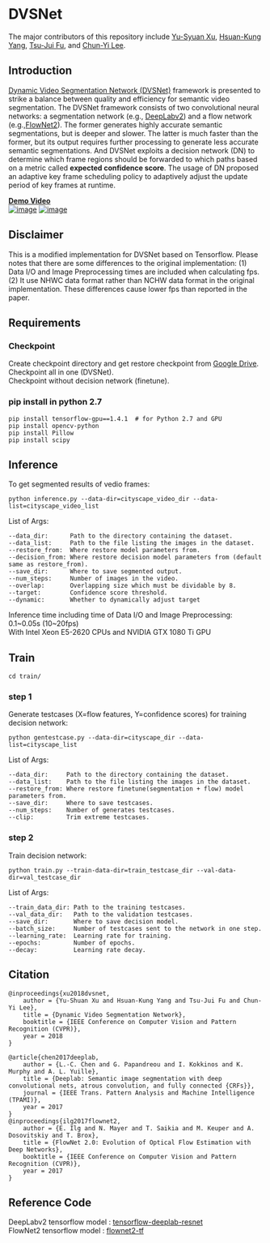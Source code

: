 # DVSNet
The major contributors of this repository include [Yu-Syuan Xu](https://github.com/SUSean), [Hsuan-Kung Yang](https://github.com/hellochick), [Tsu-Jui Fu](https://github.com/yesray0216), and [Chun-Yi Lee](https://github.com/CYMaxwellLee).
## Introduction
[Dynamic Video Segmentation Network (DVSNet)](https://arxiv.org/abs/1804.00931) framework is presented to strike a balance between quality and efficiency for semantic video segmentation.
The DVSNet framework consists of two convolutional neural networks: a segmentation network (e.g., [DeepLabv2](https://arxiv.org/abs/1606.00915)) and a flow network (e.g.,[FlowNet2](https://arxiv.org/abs/1612.01925)).
The former generates highly accurate semantic segmentations, but is deeper and slower.
The latter is much faster than the former, but its output requires further processing to generate less accurate semantic segmentations.
And DVSNet exploits a decision network (DN) to determine which frame regions should be forwarded to which paths based on a metric called **expected confidence score**.
The usage of DN proposed an adaptive key frame scheduling policy to adaptively adjust the update period of key frames at runtime.

[**Demo Video**](https://youtu.be/vadYHOyUVXs)  
[![image](demo.gif)](https://youtu.be/vadYHOyUVXs)
[![image](compare.gif)](https://youtu.be/vadYHOyUVXs)
## Disclaimer
This is a modified implementation for DVSNet based on Tensorflow. Please notes that there are some differences to the original implementation:
(1) Data I/O and Image Preprocessing times are included when calculating fps. (2) It use NHWC data format rather than NCHW data format in the original implementation.
These differences cause lower fps than reported in the paper.

## Requirements
### Checkpoint
Create checkpoint directory and get restore checkpoint from [Google Drive](https://goo.gl/X1QzVE).  
Checkpoint all in one (DVSNet).  
Checkpoint without decision network (finetune).
### pip install in python 2.7
```
pip install tensorflow-gpu==1.4.1  # for Python 2.7 and GPU
pip install opencv-python
pip install Pillow
pip install scipy
```

## Inference
To get segmented results of vedio frames:
```
python inference.py --data-dir=cityscape_video_dir --data-list=cityscape_video_list
```
List of Args:
```
--data_dir:      Path to the directory containing the dataset.
--data_list:     Path to the file listing the images in the dataset.
--restore_from:  Where restore model parameters from.
--decision_from: Where restore decision model parameters from (default same as restore_from).
--save_dir:      Where to save segmented output.
--num_steps:     Number of images in the video.
--overlap:       Overlapping size which must be dividable by 8.
--target:        Confidence score threshold.
--dynamic:       Whether to dynamically adjust target
```
Inference time including time of Data I/O and Image Preprocessing: 0.1\~0.05s (10\~20fps)  
With Intel Xeon E5-2620 CPUs and NVIDIA GTX 1080 Ti GPU

## Train
```
cd train/
```
### step 1
Generate testcases (X=flow features, Y=confidence scores) for training decision network:
``` 
python gentestcase.py --data-dir=cityscape_dir --data-list=cityscape_list
```
List of Args:
```
--data_dir:     Path to the directory containing the dataset.
--data_list:    Path to the file listing the images in the dataset.
--restore_from: Where restore finetune(segmentation + flow) model parameters from.
--save_dir:     Where to save testcases.
--num_steps:    Number of generates testcases.
--clip:         Trim extreme testcases.
```

### step 2
Train decision network:
``` 
python train.py --train-data-dir=train_testcase_dir --val-data-dir=val_testcase_dir
```
List of Args:
```
--train_data_dir: Path to the training testcases.
--val_data_dir:   Path to the validation testcases.
--save_dir:       Where to save decision model.
--batch_size:     Number of testcases sent to the network in one step.
--learning_rate:  Learning rate for training.
--epochs:         Number of epochs.
--decay:          Learning rate decay.
```

## Citation
```
@inproceedings{xu2018dvsnet,
    author = {Yu-Shuan Xu and Hsuan-Kung Yang and Tsu-Jui Fu and Chun-Yi Lee},
    title = {Dynamic Video Segmentation Network},
    booktitle = {IEEE Conference on Computer Vision and Pattern Recognition (CVPR)},
    year = 2018
}

@article{chen2017deeplab,
    author = {L.-C. Chen and G. Papandreou and I. Kokkinos and K. Murphy and A. L. Yuille},
    title = {Deeplab: Semantic image segmentation with deep convolutional nets, atrous convolution, and fully connected {CRFs}},
    journal = {IEEE Trans. Pattern Analysis and Machine Intelligence (TPAMI)},
    year = 2017
}
@inproceedings{ilg2017flownet2,
    author = {E. Ilg and N. Mayer and T. Saikia and M. Keuper and A. Dosovitskiy and T. Brox},
    title = {FlowNet 2.0: Evolution of Optical Flow Estimation with Deep Networks},
    booktitle = {IEEE Conference on Computer Vision and Pattern Recognition (CVPR)},
    year = 2017
}
```
## Reference Code
DeepLabv2 tensorflow model : [tensorflow-deeplab-resnet](https://github.com/DrSleep/tensorflow-deeplab-resnet)  
FlowNet2 tensorflow model : [flownet2-tf](https://github.com/sampepose/flownet2-tf)
